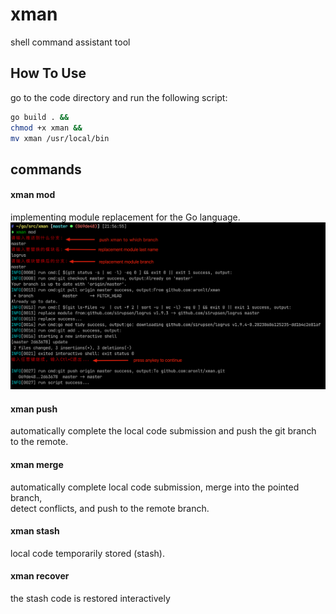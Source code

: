 # xman
shell command assistant tool

## How To Use
go to the code directory and run the following script:
```bash
go build . &&
chmod +x xman &&
mv xman /usr/local/bin
```
## commands
#### xman mod
implementing module replacement for the Go language.
![static/img.png](img.png)
#### xman push
automatically complete the local code submission and push the git branch to the remote.

#### xman merge
automatically complete local code submission, merge into the pointed branch, </br> detect conflicts, and push to the remote branch.

#### xman stash
local code temporarily stored (stash).

#### xman recover
the stash code is restored interactively
